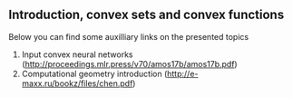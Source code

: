 ## Introduction, convex sets and convex functions

Below you can find some auxilliary links on the presented topics
1. Input convex neural networks (http://proceedings.mlr.press/v70/amos17b/amos17b.pdf) 
2. Computational geometry introduction (http://e-maxx.ru/bookz/files/chen.pdf)
